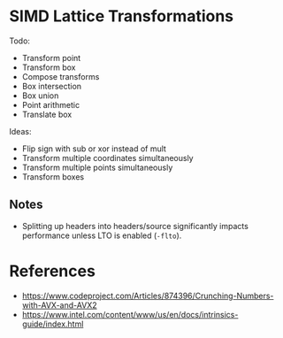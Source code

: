 # SIMD Lattice Transformations

Todo:

* Transform point
* Transform box
* Compose transforms
* Box intersection
* Box union
* Point arithmetic
* Translate box

Ideas:

* Flip sign with sub or xor instead of mult
* Transform multiple coordinates simultaneously
* Transform multiple points simultaneously
* Transform boxes

## Notes

* Splitting up headers into headers/source significantly impacts performance unless LTO is enabled (`-flto`).

# References

* https://www.codeproject.com/Articles/874396/Crunching-Numbers-with-AVX-and-AVX2
* https://www.intel.com/content/www/us/en/docs/intrinsics-guide/index.html
